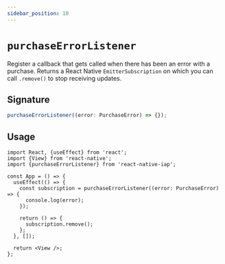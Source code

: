 ```yaml
---
sidebar_position: 10
---
```


# `purchaseErrorListener`

Register a callback that gets called when there has been an error with a purchase. Returns a React Native `EmitterSubscription` on which you can call `.remove()` to stop receiving updates.

## Signature

```ts
purchaseErrorListener((error: PurchaseError) => {});
```

## Usage

```tsx
import React, {useEffect} from 'react';
import {View} from 'react-native';
import {purchaseErrorListener} from 'react-native-iap';

const App = () => {
  useEffect(() => {
    const subscription = purchaseErrorListener((error: PurchaseError) => {
      console.log(error);
    });

    return () => {
      subscription.remove();
    };
  }, []);

  return <View />;
};
```
